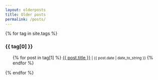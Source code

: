 ```yaml
---
layout: olderposts
title: Older posts
permalink: /posts/
---
```


{% for tag in site.tags %}
  <h3>{{ tag[0] }}</h3>
  <ul>
    {% for post in tag[1] %}
    <span><a href="{{ site.baseurl }}{{ post.url }}">{{ post.title }}</a></span>
        <small><span>| {{ post.date | date_to_string }}</span></small>
    {% endfor %}
  </ul>
{% endfor %}






